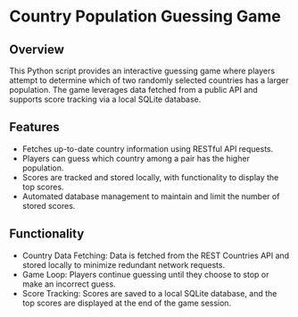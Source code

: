 # Country Population Guessing Game

## Overview

This Python script provides an interactive guessing game where players attempt to determine which of two randomly selected countries has a larger population. The game leverages data fetched from a public API and supports score tracking via a local SQLite database.

## Features

- Fetches up-to-date country information using RESTful API requests.
- Players can guess which country among a pair has the higher population.
- Scores are tracked and stored locally, with functionality to display the top scores.
- Automated database management to maintain and limit the number of stored scores.

## Functionality

- Country Data Fetching: Data is fetched from the REST Countries API and stored locally to minimize redundant network requests.
- Game Loop: Players continue guessing until they choose to stop or make an incorrect guess.
- Score Tracking: Scores are saved to a local SQLite database, and the top scores are displayed at the end of the game session.
